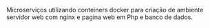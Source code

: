 Microserviços utilizando conteiners docker para criação de ambiente servidor web com nginx e pagina web em Php e banco de dados.

